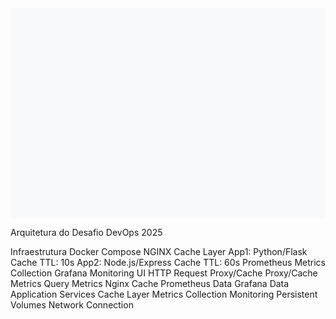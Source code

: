 <svg xmlns="http://www.w3.org/2000/svg" viewBox="0 0 900 600">
  <!-- Definição de cores -->
  <defs>
    <linearGradient id="blue-gradient" x1="0%" y1="0%" x2="100%" y2="0%">
      <stop offset="0%" stop-color="#4573b9" />
      <stop offset="100%" stop-color="#6c93d7" />
    </linearGradient>
    <linearGradient id="green-gradient" x1="0%" y1="0%" x2="100%" y2="0%">
      <stop offset="0%" stop-color="#5cb85c" />
      <stop offset="100%" stop-color="#8dc88d" />
    </linearGradient>
    <linearGradient id="red-gradient" x1="0%" y1="0%" x2="100%" y2="0%">
      <stop offset="0%" stop-color="#d9534f" />
      <stop offset="100%" stop-color="#e37c79" />
    </linearGradient>
    <linearGradient id="orange-gradient" x1="0%" y1="0%" x2="100%" y2="0%">
      <stop offset="0%" stop-color="#f0ad4e" />
      <stop offset="100%" stop-color="#f5c781" />
    </linearGradient>
    <linearGradient id="purple-gradient" x1="0%" y1="0%" x2="100%" y2="0%">
      <stop offset="0%" stop-color="#9467bd" />
      <stop offset="100%" stop-color="#b893d8" />
    </linearGradient>
    <!-- Sombras -->
    <filter id="shadow" x="-10%" y="-10%" width="120%" height="120%">
      <feDropShadow dx="2" dy="2" stdDeviation="3" flood-opacity="0.3"/>
    </filter>
  </defs>
  
  <!-- Fundo -->
  <rect width="900" height="600" fill="#f8f9fa" />
  
  <!-- Título -->
  <text x="450" y="40" font-family="Arial" font-size="24" font-weight="bold" text-anchor="middle">Arquitetura do Desafio DevOps 2025</text>
  
  <!-- Container Docker Compose -->
  <rect x="50" y="70" width="800" height="480" rx="10" ry="10" fill="#f0f0f0" stroke="#cccccc" stroke-width="2" stroke-dasharray="5,5" />
  <text x="450" y="90" font-family="Arial" font-size="18" font-weight="bold" text-anchor="middle">Infraestrutura Docker Compose</text>
  
  <!-- Nginx Container -->
  <rect x="350" y="120" width="200" height="80" rx="5" ry="5" fill="url(#blue-gradient)" filter="url(#shadow)" />
  <text x="450" y="145" font-family="Arial" font-size="16" font-weight="bold" fill="white" text-anchor="middle">NGINX</text>
  <text x="450" y="170" font-family="Arial" font-size="12" fill="white" text-anchor="middle">Cache Layer</text>
  
  <!-- Network Lines (de Nginx para aplicações) -->
  <line x1="450" y1="200" x2="450" y2="230" stroke="#999999" stroke-width="2" stroke-dasharray="5,3" />
  <line x1="450" y1="230" x2="200" y2="230" stroke="#999999" stroke-width="2" stroke-dasharray="5,3" />
  <line x1="450" y1="230" x2="700" y2="230" stroke="#999999" stroke-width="2" stroke-dasharray="5,3" />
  <line x1="200" y1="230" x2="200" y2="260" stroke="#999999" stroke-width="2" stroke-dasharray="5,3" />
  <line x1="700" y1="230" x2="700" y2="260" stroke="#999999" stroke-width="2" stroke-dasharray="5,3" />
  
  <!-- App Containers -->
  <rect x="100" y="260" width="200" height="80" rx="5" ry="5" fill="url(#green-gradient)" filter="url(#shadow)" />
  <text x="200" y="285" font-family="Arial" font-size="16" font-weight="bold" fill="white" text-anchor="middle">App1: Python/Flask</text>
  <text x="200" y="310" font-family="Arial" font-size="12" fill="white" text-anchor="middle">Cache TTL: 10s</text>
  
  <rect x="600" y="260" width="200" height="80" rx="5" ry="5" fill="url(#green-gradient)" filter="url(#shadow)" />
  <text x="700" y="285" font-family="Arial" font-size="16" font-weight="bold" fill="white" text-anchor="middle">App2: Node.js/Express</text>
  <text x="700" y="310" font-family="Arial" font-size="12" fill="white" text-anchor="middle">Cache TTL: 60s</text>
  
  <!-- Prometheus & Grafana -->
  <rect x="180" y="420" width="160" height="70" rx="5" ry="5" fill="url(#orange-gradient)" filter="url(#shadow)" />
  <text x="260" y="445" font-family="Arial" font-size="16" font-weight="bold" fill="white" text-anchor="middle">Prometheus</text>
  <text x="260" y="465" font-family="Arial" font-size="12" fill="white" text-anchor="middle">Metrics Collection</text>
  
  <rect x="560" y="420" width="160" height="70" rx="5" ry="5" fill="url(#purple-gradient)" filter="url(#shadow)" />
  <text x="640" y="445" font-family="Arial" font-size="16" font-weight="bold" fill="white" text-anchor="middle">Grafana</text>
  <text x="640" y="465" font-family="Arial" font-size="12" fill="white" text-anchor="middle">Monitoring UI</text>
  
  <!-- Network Lines (para monitoramento) -->
  <line x1="200" y1="340" x2="200" y2="370" stroke="#999999" stroke-width="1" stroke-dasharray="3,2" />
  <line x1="700" y1="340" x2="700" y2="370" stroke="#999999" stroke-width="1" stroke-dasharray="3,2" />
  <line x1="450" y1="200" x2="450" y2="370" stroke="#999999" stroke-width="1" stroke-dasharray="3,2" />
  
  <line x1="200" y1="370" x2="700" y2="370" stroke="#999999" stroke-width="1" stroke-dasharray="3,2" />
  <line x1="260" y1="370" x2="260" y2="420" stroke="#999999" stroke-width="1" stroke-dasharray="3,2" />
  <line x1="640" y1="370" x2="640" y2="420" stroke="#999999" stroke-width="1" stroke-dasharray="3,2" />
  
  <!-- Data Flow Arrows -->
  <!-- Cliente para Nginx -->
  <line x1="450" y1="60" x2="450" y2="110" stroke="#000000" stroke-width="2" />
  <polygon points="450,120 445,110 455,110" fill="#000000" />
  <text x="480" y="100" font-family="Arial" font-size="10" text-anchor="left">HTTP Request</text>
  
  <!-- Nginx para Apps -->
  <polygon points="200,250 195,240 205,240" fill="#000000" />
  <text x="210" y="245" font-family="Arial" font-size="10" text-anchor="left">Proxy/Cache</text>
  
  <polygon points="700,250 695,240 705,240" fill="#000000" />
  <text x="710" y="245" font-family="Arial" font-size="10" text-anchor="left">Proxy/Cache</text>
  
  <!-- Métricas para Prometheus -->
  <polygon points="260,410 255,400 265,400" fill="#000000" />
  <text x="270" y="400" font-family="Arial" font-size="10" text-anchor="left">Metrics</text>
  
  <!-- Prometheus para Grafana -->
  <line x1="340" y1="450" x2="560" y2="450" stroke="#000000" stroke-width="2" />
  <polygon points="550,450 540,445 540,455" fill="#000000" />
  <text x="450" y="440" font-family="Arial" font-size="10" text-anchor="middle">Query Metrics</text>
  
  <!-- Volumes -->
  <rect x="100" y="520" width="120" height="30" rx="3" ry="3" fill="#e0e0e0" stroke="#cccccc" stroke-width="1" />
  <text x="160" y="540" font-family="Arial" font-size="12" text-anchor="middle">Nginx Cache</text>
  
  <rect x="240" y="520" width="120" height="30" rx="3" ry="3" fill="#e0e0e0" stroke="#cccccc" stroke-width="1" />
  <text x="300" y="540" font-family="Arial" font-size="12" text-anchor="middle">Prometheus Data</text>
  
  <rect x="380" y="520" width="120" height="30" rx="3" ry="3" fill="#e0e0e0" stroke="#cccccc" stroke-width="1" />
  <text x="440" y="540" font-family="Arial" font-size="12" text-anchor="middle">Grafana Data</text>
  
  <!-- Legenda -->
  <rect x="550" y="520" width="20" height="10" fill="url(#green-gradient)" />
  <text x="580" y="530" font-family="Arial" font-size="12" text-anchor="left">Application Services</text>
  
  <rect x="550" y="540" width="20" height="10" fill="url(#blue-gradient)" />
  <text x="580" y="550" font-family="Arial" font-size="12" text-anchor="left">Cache Layer</text>
  
  <rect x="550" y="560" width="20" height="10" fill="url(#orange-gradient)" />
  <text x="580" y="570" font-family="Arial" font-size="12" text-anchor="left">Metrics Collection</text>
  
  <rect x="700" y="520" width="20" height="10" fill="url(#purple-gradient)" />
  <text x="730" y="530" font-family="Arial" font-size="12" text-anchor="left">Monitoring</text>
  
  <rect x="700" y="540" width="20" height="10" fill="#e0e0e0" stroke="#cccccc" stroke-width="1" />
  <text x="730" y="550" font-family="Arial" font-size="12" text-anchor="left">Persistent Volumes</text>
  
  <line x1="700" y1="565" x2="720" y2="565" stroke="#999999" stroke-width="1" stroke-dasharray="3,2" />
  <text x="730" y="570" font-family="Arial" font-size="12" text-anchor="left">Network Connection</text>
</svg>